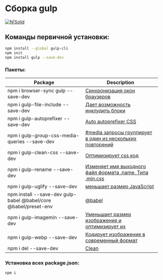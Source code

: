 # Сборка gulp
[![N|Solid](https://i.ibb.co/NCvVBt8/gulp-init.png)]()  

## Команды первичной установки:
```sh 
npm install --global gulp-cli
npm init 
npm install gulp --save-dev
``` 

### Пакеты:
| Package | Description |
| ------ | ------ |
| npm i browser-sync gulp --save-dev |[Синхронизация окон браузеров](https://browsersync.io/"")| 
| npm i gulp-file-include --save-dev |[Дает возможность инклудить блоки](https://www.npmjs.com/package/gulp-file-include"")| 
| npm i gulp-autoprefixer --save-dev |[Auto autoprefixer CSS](https://www.npmjs.com/package/gulp-autoprefixer"")| 
| npm i gulp-group-css-media-queries --save-dev |[#media запросы группирует в один из нескольких повторений](https://www.npmjs.com/package/gulp-group-css-media-queries"")| 
| npm i gulp-clean-css --save-dev |[Оптимизирует css код](https://www.npmjs.com/package/gulp-clean-css"")| 
| npm i gulp-rename --save-dev |[Изменяет имя выходного файл формата .name. Типа .min.css](https://www.npmjs.com/package/gulp-rename"")| 
| npm i gulp-uglify --save-dev |[меньшает размер JavaScript](https://www.npmjs.com/package/gulp-uglify"")| 
| npm install --save-dev gulp-babel @babel/core @babel/preset-env |[@babel](https://babeljs.io/"")|  
| npm i gulp-imagemin --save-dev |[Уменьшает размер изображения и оптимизирует их](https://www.npmjs.com/package/gulp-imagemin"")| 
| npm i gulp-webp --save-dev |[Кодирует изображение в современный формат](https://www.npmjs.com/package/gulp-webp"")| 
| npm i del --save-dev |[Clean](https://www.npmjs.com/package/del"")|  

### Установка всех package.json:
```sh 
npm i
``` 
